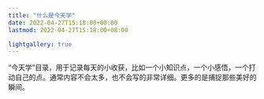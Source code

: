 ```yaml
---
title: "什么是今天学"
date: 2022-04-27T15:18:00+08:00
lastmod: 2022-04-27T15:18:00+08:00

lightgallery: true
---
```


“今天学”目录，用于记录每天的小收获，比如一个小知识点，一个小感悟，一个打动自己的点。通常内容不会太多，也不会写的非常详细。更多的是捕捉那些美好的瞬间。
